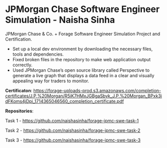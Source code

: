 # JPMorgan Chase Software Engineer Simulation - Naisha Sinha
JPMorgan Chase &amp; Co. + Forage Software Engineer Simulation Project and Certification.

 * Set up a local dev environment by downloading the necessary files, tools and
   dependencies.
 * Fixed broken files in the repository to make web application output
   correctly.
 * Used JPMorgan Chase’s open source library called Perspective to generate a
   live graph that displays a data feed in a clear and visually appealing way
   for traders to monitor.

**Certificaton**: 
https://forage-uploads-prod.s3.amazonaws.com/completion-certificates/J.P.%20Morgan/R5iK7HMxJGBgaSbvk_J.P.%20Morgan_BPxk3idFKoms4jDpi_1714365046560_completion_certificate.pdf

**Repositories**: 

Task 1 - https://github.com/naishasinha/forage-jpmc-swe-task-1

Task 2 - https://github.com/naishasinha/forage-jpmc-swe-task-2

Task 3 - https://github.com/naishasinha/forage-jpmc-swe-task-3


